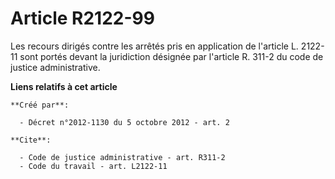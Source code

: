 # Article R2122-99

Les recours dirigés contre les arrêtés pris en application de l'article L. 2122-11 sont portés devant la juridiction désignée
par l'article R. 311-2 du code de justice administrative.

**Liens relatifs à cet article**

	**Créé par**:

	  - Décret n°2012-1130 du 5 octobre 2012 - art. 2

	**Cite**:

	  - Code de justice administrative - art. R311-2
	  - Code du travail - art. L2122-11
